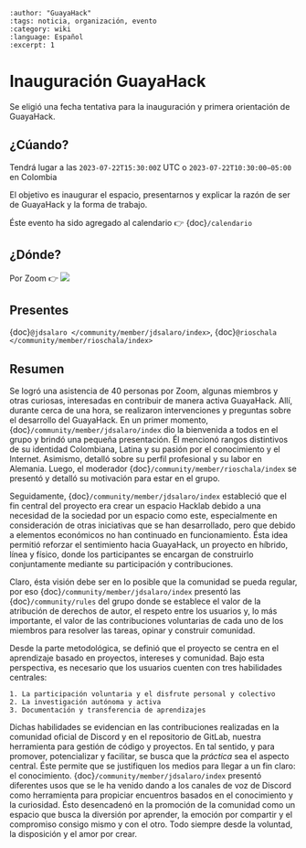 ```{post} 2023-06-30
:author: "GuayaHack"
:tags: noticia, organización, evento
:category: wiki
:language: Español
:excerpt: 1
```

# Inauguración GuayaHack

Se eligió una fecha tentativa para la inauguración y primera orientación de GuayaHack.

## ¿Cúando?

Tendrá lugar a las `2023‐07‐22T15:30:00Z` UTC o `2023‐07‐22T10:30:00−05:00` en Colombia 

El objetivo es inaugurar el espacio, presentarnos y explicar la razón de ser de GuayaHack y la forma de trabajo.

Éste evento ha sido agregado al calendario 👉 {doc}`/calendario`

## ¿Dónde?

Por Zoom 👉 <a target="_blank" href="https://calendar.google.com/calendar/event?action=TEMPLATE&amp;tmeid=N3U2bTNjZHYxbzMwNW50aTJrdGk0OTBwbTggZ3VheWFoYWNrQG0&amp;tmsrc=guayahack%40gmail.com"><img border="0" src="https://www.google.com/calendar/images/ext/gc_button1_es.gif"></a>

## Presentes 

{doc}`@jdsalaro </community/member/jdsalaro/index>`, {doc}`@rioschala </community/member/rioschala/index>`

## Resumen

Se logró una asistencia de 40 personas por Zoom, algunas miembros y otras curiosas, interesadas en contribuir de manera activa GuayaHack. Allí, durante cerca de una hora, se realizaron intervenciones y preguntas sobre el desarrollo del GuayaHack. En un primer momento, {doc}`/community/member/jdsalaro/index` dio la bienvenida a todos en el grupo y brindó una pequeña presentación. Él mencionó rangos distintivos de su identidad Colombiana, Latina y su pasión por el conocimiento y el Internet. Asimismo, detalló sobre su perfil profesional y su labor en Alemania.
Luego, el moderador {doc}`/community/member/rioschala/index` se presentó y detalló su motivación para estar en el grupo.

Seguidamente, {doc}`/community/member/jdsalaro/index` estableció que el fin central del proyecto era crear un espacio Hacklab debido a una necesidad de la sociedad por un espacio como este, especialmente en consideración de otras iniciativas que se han desarrollado, pero que debido a elementos económicos no han continuado en funcionamiento. Ésta idea permitió reforzar el sentimiento hacia GuayaHack, un proyecto en híbrido, línea y físico, donde los participantes se encargan de construirlo conjuntamente mediante su participación y contribuciones.
 
Claro, ésta visión debe ser en lo posible que la comunidad se pueda regular, por eso {doc}`/community/member/jdsalaro/index` presentó las {doc}`/community/rules` del grupo donde se establece el valor de la atribución de derechos de autor, el respeto entre los usuarios y, lo más importante, el valor de las contribuciones voluntarias de cada uno de los miembros para resolver las tareas, opinar y construir comunidad.
 
Desde la parte metodológica, se definió que el proyecto se centra en el aprendizaje basado en proyectos, intereses y comunidad. Bajo esta perspectiva, es necesario que los usuarios cuenten con tres habilidades centrales:

    1. La participación voluntaria y el disfrute personal y colectivo
    2. La investigación autónoma y activa
    3. Documentación y transferencia de aprendizajes

Dichas habilidades se evidencian en las contribuciones realizadas en la comunidad oficial de Discord y en el repositorio de GitLab, nuestra herramienta para gestión de código y proyectos. En tal sentido, y para promover, potencializar y facilitar, se busca que la *práctica* sea el aspecto central. Éste permite que se justifiquen los medios para llegar a un fin claro: el conocimiento. {doc}`/community/member/jdsalaro/index` presentó diferentes usos que se le ha venido dando a los canales de voz de Discord como herramienta para propiciar encuentros basados en el conocimiento y la curiosidad. Ésto desencadenó en la promoción de la comunidad como un espacio que busca la diversión por aprender, la emoción por compartir y el compromiso consigo mismo y con el otro. Todo siempre desde la voluntad, la disposición y el amor por crear.
